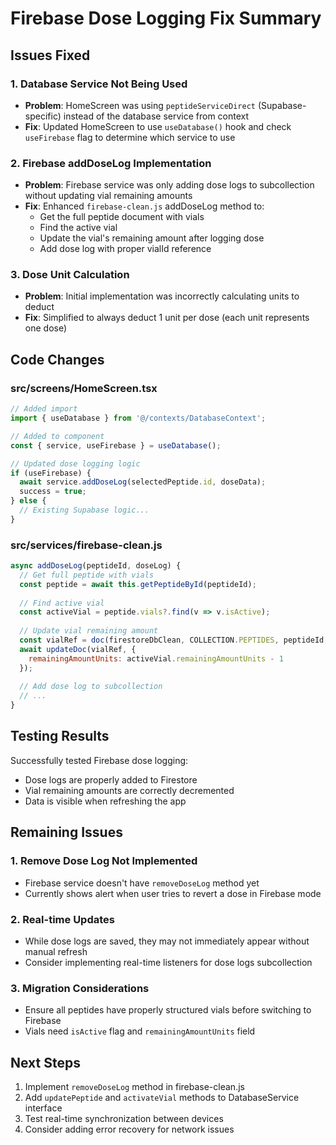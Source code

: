 # Firebase Dose Logging Fix Summary

## Issues Fixed

### 1. **Database Service Not Being Used**
- **Problem**: HomeScreen was using `peptideServiceDirect` (Supabase-specific) instead of the database service from context
- **Fix**: Updated HomeScreen to use `useDatabase()` hook and check `useFirebase` flag to determine which service to use

### 2. **Firebase addDoseLog Implementation**
- **Problem**: Firebase service was only adding dose logs to subcollection without updating vial remaining amounts
- **Fix**: Enhanced `firebase-clean.js` addDoseLog method to:
  - Get the full peptide document with vials
  - Find the active vial
  - Update the vial's remaining amount after logging dose
  - Add dose log with proper vialId reference

### 3. **Dose Unit Calculation**
- **Problem**: Initial implementation was incorrectly calculating units to deduct
- **Fix**: Simplified to always deduct 1 unit per dose (each unit represents one dose)

## Code Changes

### src/screens/HomeScreen.tsx
```typescript
// Added import
import { useDatabase } from '@/contexts/DatabaseContext';

// Added to component
const { service, useFirebase } = useDatabase();

// Updated dose logging logic
if (useFirebase) {
  await service.addDoseLog(selectedPeptide.id, doseData);
  success = true;
} else {
  // Existing Supabase logic...
}
```

### src/services/firebase-clean.js
```javascript
async addDoseLog(peptideId, doseLog) {
  // Get full peptide with vials
  const peptide = await this.getPeptideById(peptideId);
  
  // Find active vial
  const activeVial = peptide.vials?.find(v => v.isActive);
  
  // Update vial remaining amount
  const vialRef = doc(firestoreDbClean, COLLECTION.PEPTIDES, peptideId, SUBCOLLECTION.VIALS, activeVial.id);
  await updateDoc(vialRef, {
    remainingAmountUnits: activeVial.remainingAmountUnits - 1
  });
  
  // Add dose log to subcollection
  // ...
}
```

## Testing Results

Successfully tested Firebase dose logging:
- Dose logs are properly added to Firestore
- Vial remaining amounts are correctly decremented
- Data is visible when refreshing the app

## Remaining Issues

### 1. **Remove Dose Log Not Implemented**
- Firebase service doesn't have `removeDoseLog` method yet
- Currently shows alert when user tries to revert a dose in Firebase mode

### 2. **Real-time Updates**
- While dose logs are saved, they may not immediately appear without manual refresh
- Consider implementing real-time listeners for dose logs subcollection

### 3. **Migration Considerations**
- Ensure all peptides have properly structured vials before switching to Firebase
- Vials need `isActive` flag and `remainingAmountUnits` field

## Next Steps

1. Implement `removeDoseLog` method in firebase-clean.js
2. Add `updatePeptide` and `activateVial` methods to DatabaseService interface
3. Test real-time synchronization between devices
4. Consider adding error recovery for network issues